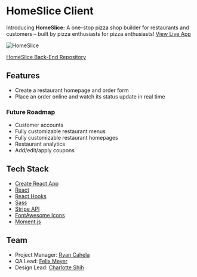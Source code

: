 # HomeSlice Client

Introducing **HomeSlice:** A one-stop pizza shop builder for restaurants and customers – built by pizza enthusiasts for pizza enthusiasts!
[View Live App](https://homesliceapp.now.sh/)

![HomeSlice](https://i.imgur.com/z1LlEI3.jpg "HomeSlice")

[HomeSlice Back-End Repository](https://github.com/charlotteshih/homeslice-backend)

## Features

- Create a restaurant homepage and order form
- Place an order online and watch its status update in real time

### Future Roadmap

- Customer accounts
- Fully customizable restaurant menus
- Fully customizable restaurant homepages
- Restaurant analytics
- Add/edit/apply coupons

## Tech Stack

- [Create React App](https://github.com/facebook/create-react-app)
- [React](https://github.com/facebook/react)
- [React Hooks](https://reactjs.org/docs/hooks-intro.html)
- [Sass](https://sass-lang.com)
- [Stripe API](https://stripe.com/)
- [FontAwesome Icons](https://fontawesome.com/)
- [Moment.js](https://momentjs.com/)

## Team

- Project Manager: [Ryan Cahela](https://github.com/RyanCahela)
- QA Lead: [Felix Meyer](https://github.com/felixworks)
- Design Lead: [Charlotte Shih](https://github.com/charlotteshih)